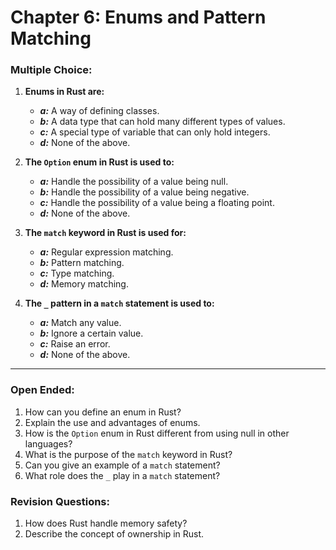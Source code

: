 # Chapter 6: Enums and Pattern Matching

### Multiple Choice:
1. **Enums in Rust are:**
    - _**a:**_ A way of defining classes.
    - _**b:**_ A data type that can hold many different types of values.
    - _**c:**_ A special type of variable that can only hold integers.
    - _**d:**_ None of the above.

2. **The `Option` enum in Rust is used to:**
    - _**a:**_ Handle the possibility of a value being null.
    - _**b:**_ Handle the possibility of a value being negative.
    - _**c:**_ Handle the possibility of a value being a floating point.
    - _**d:**_ None of the above.

3. **The `match` keyword in Rust is used for:**
    - _**a:**_ Regular expression matching.
    - _**b:**_ Pattern matching.
    - _**c:**_ Type matching.
    - _**d:**_ Memory matching.

4. **The `_` pattern in a `match` statement is used to:**
    - _**a:**_ Match any value.
    - _**b:**_ Ignore a certain value.
    - _**c:**_ Raise an error.
    - _**d:**_ None of the above.

---
### Open Ended:

1. How can you define an enum in Rust?
2. Explain the use and advantages of enums.
3. How is the `Option` enum in Rust different from using null in other languages?
4. What is the purpose of the `match` keyword in Rust?
5. Can you give an example of a `match` statement?
6. What role does the `_` play in a `match` statement?

### Revision Questions:
1. How does Rust handle memory safety?
2. Describe the concept of ownership in Rust.
